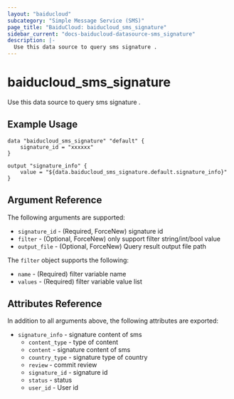 ```yaml
---
layout: "baiducloud"
subcategory: "Simple Message Service (SMS)"
page_title: "BaiduCloud: baiducloud_sms_signature"
sidebar_current: "docs-baiducloud-datasource-sms_signature"
description: |-
  Use this data source to query sms signature .
---
```


# baiducloud_sms_signature

Use this data source to query sms signature .

## Example Usage

```hcl
data "baiducloud_sms_signature" "default" {
	signature_id = "xxxxxx"
}

output "signature_info" {
 	value = "${data.baiducloud_sms_signature.default.signature_info}"
}
```

## Argument Reference

The following arguments are supported:

* `signature_id` - (Required, ForceNew) signature id
* `filter` - (Optional, ForceNew) only support filter string/int/bool value
* `output_file` - (Optional, ForceNew) Query result output file path

The `filter` object supports the following:

* `name` - (Required) filter variable name
* `values` - (Required) filter variable value list

## Attributes Reference

In addition to all arguments above, the following attributes are exported:

* `signature_info` - signature content of sms
  * `content_type` - type of content
  * `content` - signature content of sms
  * `country_type` - signature type of country
  * `review` - commit review
  * `signature_id` - signature id
  * `status` - status
  * `user_id` - User id


